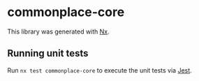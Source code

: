 # commonplace-core

This library was generated with [Nx](https://nx.dev).

## Running unit tests

Run `nx test commonplace-core` to execute the unit tests via [Jest](https://jestjs.io).
